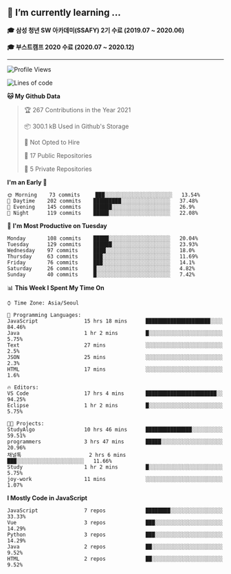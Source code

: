 ## 🌱 I’m currently learning ...

**🎓 삼성 청년 SW 아카데미(SSAFY) 2기 수료 (2019.07 ~ 2020.06)**

**🎓 부스트캠프 2020 수료 (2020.07 ~ 2020.12)**
 
-----

<!--START_SECTION:waka-->
![Profile Views](http://img.shields.io/badge/Profile%20Views-5-blue)

![Lines of code](https://img.shields.io/badge/From%20Hello%20World%20I%27ve%20Written-2.9%20million%20lines%20of%20code-blue)

**🐱 My Github Data** 

> 🏆 267 Contributions in the Year 2021
 > 
> 📦 300.1 kB Used in Github's Storage 
 > 
> 🚫 Not Opted to Hire
 > 
> 📜 17 Public Repositories 
 > 
> 🔑 5 Private Repositories  
 > 
**I'm an Early 🐤** 

```text
🌞 Morning    73 commits     ███░░░░░░░░░░░░░░░░░░░░░░   13.54% 
🌆 Daytime    202 commits    █████████░░░░░░░░░░░░░░░░   37.48% 
🌃 Evening    145 commits    ██████░░░░░░░░░░░░░░░░░░░   26.9% 
🌙 Night      119 commits    █████░░░░░░░░░░░░░░░░░░░░   22.08%

```
📅 **I'm Most Productive on Tuesday** 

```text
Monday       108 commits    █████░░░░░░░░░░░░░░░░░░░░   20.04% 
Tuesday      129 commits    ██████░░░░░░░░░░░░░░░░░░░   23.93% 
Wednesday    97 commits     ████░░░░░░░░░░░░░░░░░░░░░   18.0% 
Thursday     63 commits     ███░░░░░░░░░░░░░░░░░░░░░░   11.69% 
Friday       76 commits     ███░░░░░░░░░░░░░░░░░░░░░░   14.1% 
Saturday     26 commits     █░░░░░░░░░░░░░░░░░░░░░░░░   4.82% 
Sunday       40 commits     █░░░░░░░░░░░░░░░░░░░░░░░░   7.42%

```


📊 **This Week I Spent My Time On** 

```text
⌚︎ Time Zone: Asia/Seoul

💬 Programming Languages: 
JavaScript               15 hrs 18 mins      █████████████████████░░░░   84.46% 
Java                     1 hr 2 mins         █░░░░░░░░░░░░░░░░░░░░░░░░   5.75% 
Text                     27 mins             ░░░░░░░░░░░░░░░░░░░░░░░░░   2.5% 
JSON                     25 mins             ░░░░░░░░░░░░░░░░░░░░░░░░░   2.3% 
HTML                     17 mins             ░░░░░░░░░░░░░░░░░░░░░░░░░   1.6%

🔥 Editors: 
VS Code                  17 hrs 4 mins       ███████████████████████░░   94.25% 
Eclipse                  1 hr 2 mins         █░░░░░░░░░░░░░░░░░░░░░░░░   5.75%

🐱‍💻 Projects: 
StudyAlgo                10 hrs 46 mins      ███████████████░░░░░░░░░░   59.51% 
programmers              3 hrs 47 mins       █████░░░░░░░░░░░░░░░░░░░░   20.96% 
채널톡                      2 hrs 6 mins        ███░░░░░░░░░░░░░░░░░░░░░░   11.66% 
Study                    1 hr 2 mins         █░░░░░░░░░░░░░░░░░░░░░░░░   5.75% 
joy-work                 11 mins             ░░░░░░░░░░░░░░░░░░░░░░░░░   1.07%

```

**I Mostly Code in JavaScript** 

```text
JavaScript               7 repos             ████████░░░░░░░░░░░░░░░░░   33.33% 
Vue                      3 repos             ███░░░░░░░░░░░░░░░░░░░░░░   14.29% 
Python                   3 repos             ███░░░░░░░░░░░░░░░░░░░░░░   14.29% 
Java                     2 repos             ██░░░░░░░░░░░░░░░░░░░░░░░   9.52% 
HTML                     2 repos             ██░░░░░░░░░░░░░░░░░░░░░░░   9.52%

```



<!--END_SECTION:waka-->
